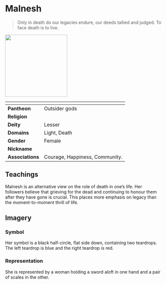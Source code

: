 # Malnesh

> Only in death do our legacies endure, our deeds tallied and judged. To face death is to live.

<img src="../../../images/gods/malnesh.png" height="200" />

| []() | |
| --- | --- |
| **Pantheon** | Outsider gods |
| **Religion** | |
| **Deity** | Lesser |
| **Domains** | Light, Death |
| **Gender** | Female |
| **Nickname** | |
| **Associations** | Courage, Happiness, Community. |

## Teachings

Malnesh is an alternative view on the role of death in one’s life. Her followers believe that grieving for the dead and continuing to honour them after they have gone is crucial. This places more emphasis on legacy than the moment-to-moment thrill of life.

## Imagery

### Symbol

Her symbol is a black half-circle, flat side down, containing two teardrops. The left teardrop is blue and the right teardrop is red.

### Representation

She is represented by a woman holding a sword aloft in one hand and a pair of scales in the other.
